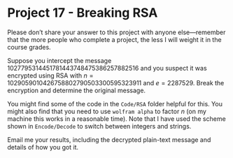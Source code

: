 # Project 17 - Breaking RSA  

Please don’t share your answer to this project with anyone else—remember that the more people who complete a project, the less I will weight it in the course grades.  

Suppose you intercept the message $1027795314451781443748475386257882516$ and you suspect it was encrypted using RSA with $n = 1029059010426758802790503300595323911$ and $e = 2287529$. Break the encryption and determine the original message.  

You might find some of the code in the ```Code/RSA``` folder helpful for this. You might also find that you need to use ```wolfram alpha``` to factor $n$ (on my machine this works in a reasonable time). Note that I have used the scheme shown in ```Encode/Decode``` to switch between integers and strings.  

Email me your results, including the decrypted plain-text message and details of how you got it.
